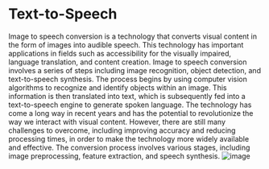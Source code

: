 # Text-to-Speech
Image to speech conversion is a technology that converts visual content in the form of images into audible speech. This technology has important applications in fields such as accessibility for the visually impaired, language translation, and content creation. Image to speech conversion involves a series of steps including image recognition, object detection, and text-to-speech synthesis. The process begins by using computer vision algorithms to recognize and identify objects within an image. This information is then translated into text, which is subsequently fed into a text-to-speech engine to generate spoken language. The technology has come a long way in recent years and has the potential to revolutionize the way we interact with visual content. However, there are still many challenges to overcome, including improving accuracy and reducing processing times, in order to make the technology more widely available and effective. The conversion process involves various stages, including image preprocessing, feature extraction, and speech synthesis.
![image](https://github.com/SreeVidya28/Text-to-Speech/assets/113237516/465f6c64-1fe3-4012-b8c1-38d27c8523b4)
